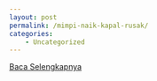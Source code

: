 ```yaml
---
layout: post
permalink: /mimpi-naik-kapal-rusak/
categories:
    - Uncategorized
---
```


[Baca Selengkapnya](/10)